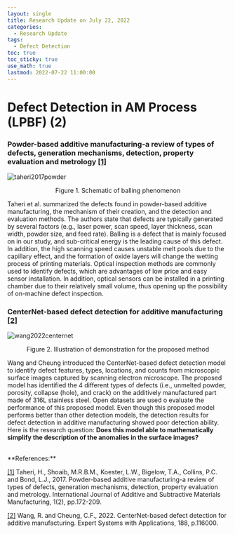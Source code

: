 ```yaml
---
layout: single
title: Research Update on July 22, 2022
categories: 
  - Research Update
tags:       
  - Defect Detection
toc: true
toc_sticky: true
use_math: true
lastmod: 2022-07-22 11:00:00
---
```


# Defect Detection in AM Process (LPBF) (2)


### Powder-based additive manufacturing-a review of types of defects, generation mechanisms, detection, property evaluation and metrology <b id="a1">[[1]](#f1)</b>
![taheri2017powder](https://user-images.githubusercontent.com/15663593/180934073-7ef91950-9a51-4dfc-b147-edaf8663aa54.png)
<p align="center"> Figure 1. Schematic of balling phenomenon </p>

Taheri et al. summarized the defects found in powder-based additive manufacturing, the mechanism of their creation, and the detection and evaluation methods. The authors state that defects are typically generated by several factors (e.g., laser power, scan speed, layer thickness, scan width, powder size, and feed rate). Balling is a defect that is mainly focused on in our study, and sub-critical energy is the leading cause of this defect. In addition, the high scanning speed causes unstable melt pools due to the capillary effect, and the formation of oxide layers will change the wetting process of printing materials. Optical inspection methods are commonly used to identify defects, which are advantages of low price and easy sensor installation. In addition, optical sensors can be installed in a printing chamber due to their relatively small volume, thus opening up the possibility of on-machine defect inspection.

### CenterNet-based defect detection for additive manufacturing <b id="a2">[[2]](#f2)</b>
![wang2022centernet](https://user-images.githubusercontent.com/15663593/180935402-520c7320-02f5-4523-b412-99e82c613fe4.png)
<p align="center"> Figure 2. Illustration of demonstration for the proposed method </p>

Wang and Cheung introduced the CenterNet-based defect detection model to identify defect features, types, locations, and counts from microscopic surface images captured by scanning electron microscope. The proposed model has identified the 4 different types of defects (i.e., unmelted powder, porosity, collapse (hole), and crack) on the additively manufactured part made of 316L stainless steel. Open datasets are used o evaluate the performance of this proposed model. Even though this proposed model performs better than other detection models, the detection results for defect detection in additive manufacturing showed poor detection ability. Here is the research question: **Does this model able to mathematically simplify the description of the anomalies in the surface images?**

<br/>
**References:**

<b id="f1"></b>[[1]](#a1) Taheri, H., Shoaib, M.R.B.M., Koester, L.W., Bigelow, T.A., Collins, P.C. and Bond, L.J., 2017. Powder-based additive manufacturing-a review of types of defects, generation mechanisms, detection, property evaluation and metrology. International Journal of Additive and Subtractive Materials Manufacturing, 1(2), pp.172-209.

<b id="f2"></b>[[2]](#a2) Wang, R. and Cheung, C.F., 2022. CenterNet-based defect detection for additive manufacturing. Expert Systems with Applications, 188, p.116000.
